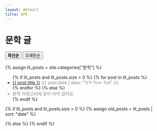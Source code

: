 ```yaml
---
layout: default
title: 문학
---
```


<h1>문학 글</h1>

<div class="sort-buttons" style="margin-bottom:1rem;">
  <button id="sort-new" style="font-weight:700;">최신순</button>
  <button id="sort-old">오래된순</button>
</div>

{% assign lit_posts = site.categories["문학"] %}
<ul id="list-new">
  {% if lit_posts and lit_posts.size > 0 %}
    {% for post in lit_posts %}
      <li><a href="{{ post.url | relative_url }}">{{ post.title }}</a>
      <span style="color:#888;">({{ post.date | date: "%Y-%m-%d" }})</span></li>
    {% endfor %}
  {% else %}
    <li style="color:#888;">문학 카테고리에 글이 아직 없어요.</li>
  {% endif %}
</ul>

{% if lit_posts and lit_posts.size > 0 %}
  {% assign old_posts = lit_posts | sort: "date" %}
  <ul id="list-old" style="display:none;">
    {% for post in old_posts %}
      <li><a href="{{ post.url | relative_url }}">{{ post.title }}</a>
      <span style="color:#888;">({{ post.date | date: "%Y-%m-%d" }})</span></li>
    {% endfor %}
  </ul>
{% else %}
  <ul id="list-old" style="display:none;">
    <li style="color:#888;">문학 카테고리에 글이 아직 없어요.</li>
  </ul>
{% endif %}

<script>
document.addEventListener("DOMContentLoaded", () => {
  const btnNew = document.getElementById("sort-new");
  const btnOld = document.getElementById("sort-old");
  const listNew = document.getElementById("list-new");
  const listOld = document.getElementById("list-old");

  btnNew.addEventListener("click", () => {
    listNew.style.display = "block";
    listOld.style.display = "none";
    btnNew.style.fontWeight = "700";
    btnOld.style.fontWeight = "400";
  });

  btnOld.addEventListener("click", () => {
    listNew.style.display = "none";
    listOld.style.display = "block";
    btnNew.style.fontWeight = "400";
    btnOld.style.fontWeight = "700";
  });
});
</script>

